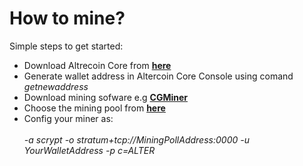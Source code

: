 # How to mine?

Simple steps to get started:

* Download Altrecoin Core from [**here**](https://altercoin.info)
* Generate wallet address in Altercoin Core Console using comand _getnewaddress_
* Download mining sofware e.g [**CGMiner**](https://github.com/ckolivas/cgminer/tags)
* Choose the mining pool from [**here**](https://miningpoolstats.stream/altercoin)
* Config your miner as:\
  \
  _-a scrypt -o stratum+tcp://MiningPollAddress:0000 -u YourWalletAddress -p c=ALTER_

